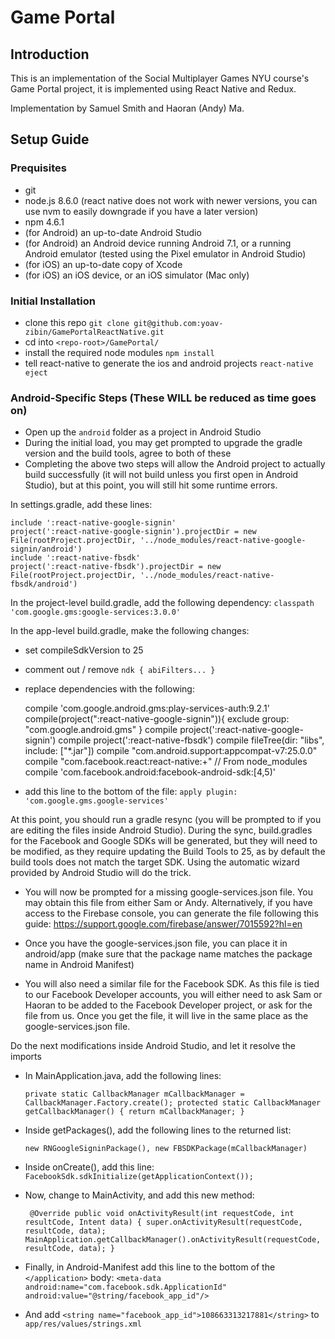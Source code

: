 # Game Portal

## Introduction

This is an implementation of the Social Multiplayer Games NYU course's Game Portal project, it is implemented using React Native and Redux.

Implementation by Samuel Smith and Haoran (Andy) Ma.

## Setup Guide

### Prequisites

- git
- node.js 8.6.0 (react native does not work with newer versions, you can use nvm to easily downgrade if you have a later version)
- npm 4.6.1
- (for Android) an up-to-date Android Studio
- (for Android) an Android device running Android 7.1, or a running Android emulator (tested using the Pixel emulator in Android Studio)
- (for iOS) an up-to-date copy of Xcode
- (for iOS) an iOS device, or an iOS simulator (Mac only)

### Initial Installation

- clone this repo `git clone git@github.com:yoav-zibin/GamePortalReactNative.git`
- cd into `<repo-root>/GamePortal/`
- install the required node modules `npm install`
- tell react-native to generate the ios and android projects `react-native eject`

### Android-Specific Steps (These WILL be reduced as time goes on)

- Open up the `android` folder as a project in Android Studio
- During the initial load, you may get prompted to upgrade the gradle version and the build tools, agree to both of these
- Completing the above two steps will allow the Android project to actually build successfully (it will not build unless you first open in Android Studio), but at this point, you will still hit some runtime errors.

In settings.gradle, add these lines:

    include ':react-native-google-signin'
    project(':react-native-google-signin').projectDir = new File(rootProject.projectDir, '../node_modules/react-native-google-signin/android')
    include ':react-native-fbsdk'
    project(':react-native-fbsdk').projectDir = new File(rootProject.projectDir, '../node_modules/react-native-fbsdk/android')

In the project-level build.gradle, add the following dependency: `classpath 'com.google.gms:google-services:3.0.0'`

In the app-level build.gradle, make the following changes:
- set compileSdkVersion to 25
- comment out / remove `ndk { abiFilters... }`
- replace dependencies with the following:

    compile 'com.google.android.gms:play-services-auth:9.2.1'
    compile(project(":react-native-google-signin")){
        exclude group: "com.google.android.gms"
    }
    compile project(':react-native-google-signin')
    compile project(':react-native-fbsdk')
    compile fileTree(dir: "libs", include: ["*.jar"])
    compile "com.android.support:appcompat-v7:25.0.0"
    compile "com.facebook.react:react-native:+"  // From node_modules
    compile 'com.facebook.android:facebook-android-sdk:[4,5)'

- add this line to the bottom of the file: `apply plugin: 'com.google.gms.google-services'`

At this point, you should run a gradle resync (you will be prompted to if you are editing the files inside Android Studio). During the sync, build.gradles for the Facebook and Google SDKs will be generated, but they will need to be modified, as they require updating the Build Tools to 25, as by default the build tools does not match the target SDK. Using the automatic wizard provided by Android Studio will do the trick.

- You will now be prompted for a missing google-services.json file. You may obtain this file from either Sam or Andy. Alternatively, if you have access to the Firebase console, you can generate the file following this guide: https://support.google.com/firebase/answer/7015592?hl=en

 - Once you have the google-services.json file, you can place it in android/app (make sure that the package name matches the package name in Android Manifest)
 
 - You will also need a similar file for the Facebook SDK. As this file is tied to our Facebook Developer accounts, you will either need to ask Sam or Haoran to be added to the Facebook Developer project, or ask for the file from us. Once you get the file, it will live in the same place as the google-services.json file.
 
 Do the next modifications inside Android Studio, and let it resolve the imports
 
 - In MainApplication.java, add the following lines:
 
     `private static CallbackManager mCallbackManager = CallbackManager.Factory.create();
      protected static CallbackManager getCallbackManager() { return mCallbackManager; }`

 
 - Inside getPackages(), add the following lines to the returned list:

    `new RNGoogleSigninPackage(),
    new FBSDKPackage(mCallbackManager)`
    
- Inside onCreate(), add this line: `FacebookSdk.sdkInitialize(getApplicationContext());`

- Now, change to MainActivity, and add this new method:

    ` @Override
    public void onActivityResult(int requestCode, int resultCode, Intent data) {
        super.onActivityResult(requestCode, resultCode, data);
        MainApplication.getCallbackManager().onActivityResult(requestCode, resultCode, data);
    }`

- Finally, in Android-Manifest add this line to the bottom of the `</application>` body: `<meta-data android:name="com.facebook.sdk.ApplicationId" android:value="@string/facebook_app_id"/>`
- And add `<string name="facebook_app_id">108663313217881</string>` to `app/res/values/strings.xml`
